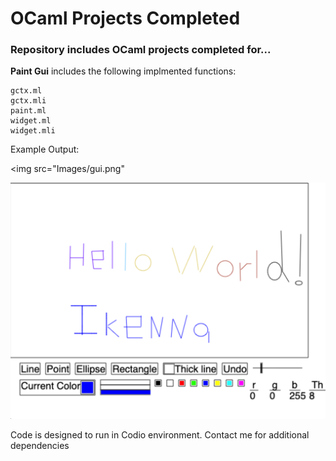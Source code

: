 # OCaml Projects Completed  #
### Repository includes OCaml projects completed for... ### 
**Paint Gui** includes the following implmented functions:
```
gctx.ml
gctx.mli
paint.ml
widget.ml
widget.mli
```
Example Output:

<img src="Images/gui.png"

![](Images/gui.png)

Code is designed to run in Codio environment. Contact me for additional dependencies

